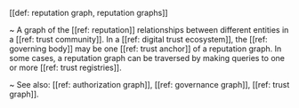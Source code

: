 [[def: reputation graph, reputation graphs]]

~ A graph of the [[ref: reputation]] relationships between different entities in a [[ref: trust community]]. In a [[ref: digital trust ecosystem]], the [[ref: governing body]] may be one [[ref: trust anchor]] of a reputation graph. In some cases, a reputation graph can be traversed by making queries to one or more [[ref: trust registries]].

~ See also: [[ref: authorization graph]], [[ref: governance graph]], [[ref: trust graph]].
